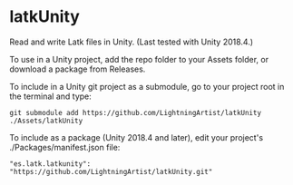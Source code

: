 # latkUnity
Read and write Latk files in Unity. (Last tested with Unity 2018.4.)

To use in a Unity project, add the repo folder to your Assets folder, or download a package from Releases.

To include in a Unity git project as a submodule, go to your project root in the terminal and type:
```
git submodule add https://github.com/LightningArtist/latkUnity ./Assets/latkUnity

```

To include as a package (Unity 2018.4 and later), edit your project's ./Packages/manifest.json file:
```
"es.latk.latkunity": "https://github.com/LightningArtist/latkUnity.git"  
```
